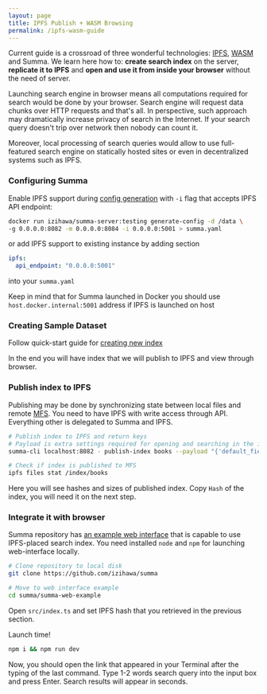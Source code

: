 ```yaml
---
layout: page
title: IPFS Publish + WASM Browsing
permalink: /ipfs-wasm-guide
---
```

Current guide is a crossroad of three wonderful technologies: [IPFS](https://docs.ipfs.io/), [WASM](https://webassembly.org/getting-started/developers-guide/) and Summa.
We learn here how to: 
**create search index** on the server, 
**replicate it to IPFS**
and **open and use it from inside your browser** without the need of server.

Launching search engine in browser means all computations required for search would be done by your browser. Search engine will request data chunks over HTTP requests and that's all.
In perspective, such approach may dramatically increase privacy of search in the Internet. If your search query doesn't trip over network then nobody can count it.

Moreover, local processing of search queries would allow to use full-featured search engine on statically hosted sites or even in decentralized systems such as IPFS.

### Configuring Summa

Enable IPFS support during [config generation](/summa-proto/quick-start) with `-i` flag that accepts IPFS API endpoint:
```bash
docker run izihawa/summa-server:testing generate-config -d /data \
-g 0.0.0.0:8082 -m 0.0.0.0:8084 -i 0.0.0.0:5001 > summa.yaml
```
or add IPFS support to existing instance by adding section
```yaml
ipfs:
  api_endpoint: "0.0.0.0:5001"
```
into your `summa.yaml`

Keep in mind that for Summa launched in Docker you should use `host.docker.internal:5001` address if IPFS is launched on host

### Creating Sample Dataset

Follow quick-start guide for [creating new index](/summa-proto/quick-start#setup)

In the end you will have index that we will publish to IPFS and view through browser.

### Publish index to IPFS <a name="ipfs"></a>

Publishing may be done by synchronizing state between local files and remote [MFS](https://docs.ipfs.tech/concepts/file-systems/#mutable-file-system-mfs).
You need to have IPFS with write access through API. Everything other is delegated to Summa and IPFS.

```bash
# Publish index to IPFS and return keys
# Payload is extra settings required for opening and searching in the index. It is subject of changing in the nearest future.
summa-cli localhost:8082 - publish-index books --payload "{'default_fields': ['title', 'text'], 'multi_fields': [], 'name': 'books'}"

# Check if index is published to MFS
ipfs files stat /index/books
```

Here you will see hashes and sizes of published index. Copy `Hash` of the index, you will need it on the next step.

### Integrate it with browser <a name="web"></a>

Summa repository has [an example web interface](https://github.com/izihawa/summa/tree/master/summa-web-example) that is capable to use IPFS-placed search index.
You need installed `node` and `npm` for launching web-interface locally.
```bash
# Clone repository to local disk
git clone https://github.com/izihawa/summa

# Move to web interface example
cd summa/summa-web-example
```

Open `src/index.ts` and set IPFS hash that you retrieved in the previous section.

Launch time!

```bash
npm i && npm run dev
```

Now, you should open the link that appeared in your Terminal after the typing of the last command.
Type 1-2 words search query into the input box and press Enter. Search results will appear in seconds.